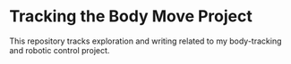 # Tracking the Body Move Project

This repository tracks exploration and writing related to my body-tracking and robotic control project.


```{tableofcontents}
```
